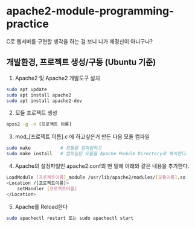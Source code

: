 # apache2-module-programming-practice
C로 웹서버를 구현할 생각을 하는 걸 보니 니가 제정신이 아니구나?

## 개발환경, 프로젝트 생성/구동 (Ubuntu 기준)

1. Apache2 및 Apache2 개발도구 설치

```bash
sudo apt update
sudo apt install apache2
sudo apt install apache2-dev
```

2. 모듈 프로젝트 생성

```bash
apxs2 -g -n [프로젝트 이름]
```
3. mod_[프로젝트 이름].c 에 하고싶은거 만든 다음 모듈 컴파일

```bash
sudo make           # 모듈을 컴파일하고
sudo make install   # 컴파일된 모듈을 Apache Module Directory로 복사한다.
```

4. Apache의 설정파일인 apache2.conf의 맨 밑에 아래와 같은 내용을 추가한다.

```bash
LoadModule [프로젝트이름]_module /usr/lib/apache2/modules/[모듈이름].so
<Location /[프로젝트이름]>
    setHandler [프로젝트이름]
</Location>
```

5. Apache를 Reload한다
```bash
sudo apachectl restart 또는 sudo apachectl start
```

